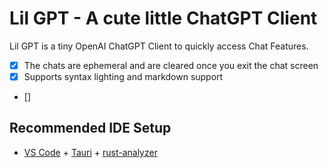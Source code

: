 # Lil GPT - A cute little ChatGPT Client

Lil GPT is a tiny OpenAI ChatGPT Client to quickly access Chat Features. 

- [X] The chats are ephemeral and are cleared once you exit the chat screen
- [X] Supports syntax lighting and markdown support
- []

## Recommended IDE Setup

- [VS Code](https://code.visualstudio.com/) + [Tauri](https://marketplace.visualstudio.com/items?itemName=tauri-apps.tauri-vscode) + [rust-analyzer](https://marketplace.visualstudio.com/items?itemName=rust-lang.rust-analyzer)
